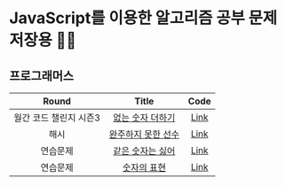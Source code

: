 # JavaScript를 이용한 알고리즘 공부 문제 저장용 🤜🏼

## 프로그래머스
|Round|Title|Code|
|:-------:|:-----:|:---:|
|월간 코드 챌린지 시즌3|[없는 숫자 더하기](https://programmers.co.kr/learn/courses/30/lessons/86051)|[Link](https://github.com/hogumachu/Coding-Test_JS/blob/master/Programmers/%EC%97%86%EB%8A%94%20%EC%88%AB%EC%9E%90%20%EB%8D%94%ED%95%98%EA%B8%B0.js)|
|해시|[완주하지 못한 선수](https://programmers.co.kr/learn/courses/30/lessons/42576)|[Link](https://github.com/hogumachu/Coding-Test_JS/blob/master/Programmers/%EC%99%84%EC%A3%BC%ED%95%98%EC%A7%80%20%EB%AA%BB%ED%95%9C%20%EC%84%A0%EC%88%98.js)|
|연습문제|[같은 숫자는 싫어](https://programmers.co.kr/learn/courses/30/lessons/12906)|[Link](https://github.com/hogumachu/Coding-Test_JS/blob/master/Programmers/%EA%B0%99%EC%9D%80%20%EC%88%AB%EC%9E%90%EB%8A%94%20%EC%8B%AB%EC%96%B4.js)|
|연습문제|[숫자의 표현](https://programmers.co.kr/learn/courses/30/lessons/12924)|[Link](https://github.com/hogumachu/Coding-Test_JS/blob/master/Programmers/%EC%88%AB%EC%9E%90%EC%9D%98%20%ED%91%9C%ED%98%84.js)|

